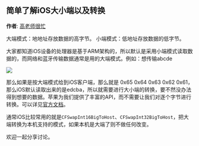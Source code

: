 简单了解iOS大小端以及转换
----------
**作者**: [高老师很忙](https://weibo.com/517082456)

大端模式：地地址存放数据的高字节。
小端模式：低地址存放数据的低字节。

大家都知道iOS设备的处理器是基于ARM架构的，所以默认是采用小端模式读取数据的，而网络和蓝牙传输数据通常是用的大端模式。例如：想传输abcde 

![](https://github.com/iOS-Tips/iOS-tech-set/blob/master/images/2018/07/16-1.jpg)

那么如果是按大端模式给到iOS客户端，那么就是 0x65 0x64 0x63 0x62 0x61，那么iOS默认读取出来的是edcba，所以就需要进行大小端的转换，要不然没办法得到想要的数据。苹果为我们提供了丰富的API，而不需要让我们对逐个字节进行转换。可以详见[官方文档](https://developer.apple.com/documentation/corefoundation/byte_order_utilities?language=objc)。

通常iOS比较常用的就是`CFSwapInt16BigToHost`、`CFSwapInt32BigToHost`，把大端转换为本机支持的模式，如果本机是大端了则不做任何改变。

欢迎一起分享讨论。

